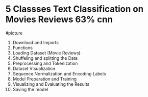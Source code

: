 # **5 Classses Text Classification on Movies Reviews 63% cnn**

#picture

1. Download and Imports
2. Functions
3. Loading Dataset (Movie Reviews)
4. Shuffeling and splitting the Data
5. Preprocessing and Tokenization
6. Dataset Visualization
7. Sequence Normalization and Encoding Labels
8. Model Preparation and Training
9. Visualizing and Evaluating the Results
10. Saving the model
